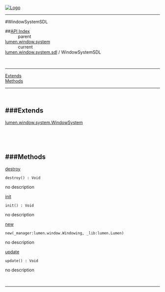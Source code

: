 
[![Logo](../../../../../images/logo.png)](../../../../../index.html)

---

#WindowSystemSDL


##[API Index](../../../../../api/index.html#lumen.window)   
&emsp;&emsp;&emsp;parent    
[lumen.window.system](../)     
&emsp;&emsp;&emsp;current    
[lumen.window.system.sdl](./) / WindowSystemSDL

<br/>

---


[Extends](#Extends)   
[Methods](#Methods)   


---

&nbsp;   

<a class="lift" name="Extends" ></a>
###Extends   
---
<a class="lift" name="lumen.window.system.WindowSystem" href="{{{rel_path}}}api/lumen/window.system.WindowSystem.html">lumen.window.system.WindowSystem</a>

&nbsp;   

&nbsp;   

<a class="lift" name="Methods" ></a>
###Methods   
---
<a class="lift" name="destroy" href="#destroy">destroy</a>



`destroy() : Void`

<span class="small_desc_flat"> no description </span>   

<a class="lift" name="init" href="#init">init</a>



`init() : Void`

<span class="small_desc_flat"> no description </span>   

<a class="lift" name="new" href="#new">new</a>



`new(_manager:lumen.window.Windowing, _lib:lumen.Lumen) `

<span class="small_desc_flat"> no description </span>   

<a class="lift" name="update" href="#update">update</a>



`update() : Void`

<span class="small_desc_flat"> no description </span>   



&nbsp;
&nbsp;
&nbsp;

---  


&nbsp;   
&nbsp;   
